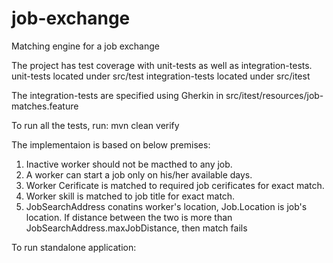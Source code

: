 # job-exchange
Matching engine for a job exchange

The project has test coverage with unit-tests as well as integration-tests.
unit-tests located under src/test
integration-tests located under src/itest

The integration-tests are specified using Gherkin in src/itest/resources/job-matches.feature

To run all the tests, run: mvn clean verify

The implementaion is based on below premises:
1) Inactive worker should not be macthed to any job.
2) A worker can start a job only on his/her available days.
3) Worker Cerificate is matched to required job cerificates for exact match.
4) Worker skill is matched to job title for exact match.
5) JobSearchAddress conatins worker's location, Job.Location is job's location. If distance between the two
is more than JobSearchAddress.maxJobDistance, then match fails

To run standalone application:
